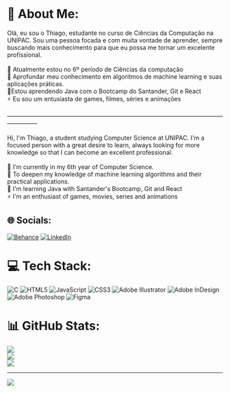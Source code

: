 # 💫 About Me:
Olá, eu sou o Thiago, estudante no curso de Ciências da Computação na UNIPAC. Sou uma pessoa focada e com muita vontade de aprender, sempre buscando mais conhecimento para que eu possa me tornar um excelente profissional.<br><br>🔭 Atualmente estou no 6º período de Ciências da computação<br>🤝 Aprofundar meu conhecimento em algoritmos de machine learning e suas aplicações práticas.<br>🌱Estou aprendendo Java com o Bootcamp do Santander, Git e React<br>⚡ Eu sou um entusiasta de games, filmes, séries e animações<br><br>—————————————————————————————————————————<br><br>Hi, I'm Thiago, a student studying Computer Science at UNIPAC. I'm a focused person with a great desire to learn, always looking for more knowledge so that I can become an excellent professional.<br><br>🔭 I'm currently in my 6th year of Computer Science.<br>🤝 To deepen my knowledge of machine learning algorithms and their practical applications.<br>🌱 I'm learning Java with Santander's Bootcamp, Git and React<br>⚡ I'm an enthusiast of games, movies, series and animations<br>


## 🌐 Socials:
[![Behance](https://img.shields.io/badge/Behance-1769ff?logo=behance&logoColor=white)](https://behance.net/thiago_raphael) [![LinkedIn](https://img.shields.io/badge/LinkedIn-%230077B5.svg?logo=linkedin&logoColor=white)](https://www.linkedin.com/in/thiagoraphaeljustiniano)
# 💻 Tech Stack:
![C](https://img.shields.io/badge/c-%2300599C.svg?style=for-the-badge&logo=c&logoColor=white) ![HTML5](https://img.shields.io/badge/html5-%23E34F26.svg?style=for-the-badge&logo=html5&logoColor=white) ![JavaScript](https://img.shields.io/badge/javascript-%23323330.svg?style=for-the-badge&logo=javascript&logoColor=%23F7DF1E) ![CSS3](https://img.shields.io/badge/css3-%231572B6.svg?style=for-the-badge&logo=css3&logoColor=white) ![Adobe Illustrator](https://img.shields.io/badge/adobe%20illustrator-%23FF9A00.svg?style=for-the-badge&logo=adobe%20illustrator&logoColor=white) ![Adobe InDesign](https://img.shields.io/badge/Adobe%20InDesign-49021F?style=for-the-badge&logo=adobeindesign&logoColor=FF3366) ![Adobe Photoshop](https://img.shields.io/badge/adobe%20photoshop-%2331A8FF.svg?style=for-the-badge&logo=adobe%20photoshop&logoColor=white) ![Figma](https://img.shields.io/badge/figma-%23F24E1E.svg?style=for-the-badge&logo=figma&logoColor=white)
# 📊 GitHub Stats:
![](https://github-readme-stats.vercel.app/api?username=thiagoraphael&theme=nightowl&hide_border=false&include_all_commits=false&count_private=false)<br/>
![](https://github-readme-streak-stats.herokuapp.com/?user=thiagoraphael&theme=nightowl&hide_border=false)<br/>
![](https://github-readme-stats.vercel.app/api/top-langs/?username=thiagoraphael&theme=nightowl&hide_border=false&include_all_commits=false&count_private=false&layout=compact)

---
[![](https://visitcount.itsvg.in/api?id=thiagoraphael&icon=0&color=0)](https://visitcount.itsvg.in)
